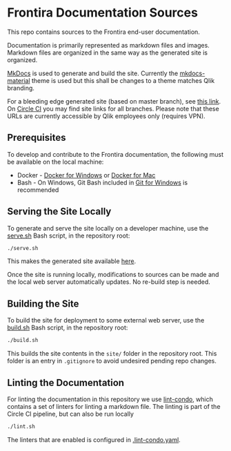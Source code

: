 # Frontira Documentation Sources

This repo contains sources to the Frontira end-user documentation.

Documentation is primarily represented as markdown files and images.
Markdown files are organized in the same way as the generated site is organized.

[MkDocs](http://www.mkdocs.org) is used to generate and build the site.
Currently the [mkdocs-material](https://github.com/squidfunk/mkdocs-material) theme is used but this shall be changes
to a theme matches Qlik branding.

For a bleeding edge generated site (based on master branch), see [this link](http://ec2-52-57-55-41.eu-central-1.compute.amazonaws.com:9080/master/). On [Circle CI](https://circleci.com/gh/qlik-ea/info) you may find site links for all branches. Please note that these URLs are currently accessible by Qlik employees only (requires VPN).

## Prerequisites

To develop and contribute to the Frontira documentation, the following must be available on the local machine:

- Docker - [Docker for Windows](https://www.docker.com/docker-windows) or [Docker for Mac](https://www.docker.com/docker-mac)
- Bash - On Windows, Git Bash included in [Git for Windows](https://git-for-windows.github.io/) is recommended

## Serving the Site Locally

To generate and serve the site locally on a developer machine, use the [serve.sh](./serve.sh) Bash script,
in the repository root:

```sh
./serve.sh
```

This makes the generated site available [here](http://localhost:8000).

Once the site is running locally, modifications to sources can be made and the local web server automatically updates.
No re-build step is needed.

## Building the Site

To build the site for deployment to some external web server, use the [build.sh](./build.sh) Bash script,
in the repository root:

```sh
./build.sh
```

This builds the site contents in the `site/` folder in the repository root.
This folder is an entry in `.gitignore` to avoid undesired pending repo changes.

## Linting the Documentation

For linting the documentation in this repository we use [lint-condo](https://github.com/singapore/lint-condo),
which contains a set of linters for linting a markdown file.
The linting is part of the Circle CI pipeline, but can also be run locally

```sh
./lint.sh
```

The linters that are enabled is configured in [.lint-condo.yaml](./docs/.lint-condo.yaml).
